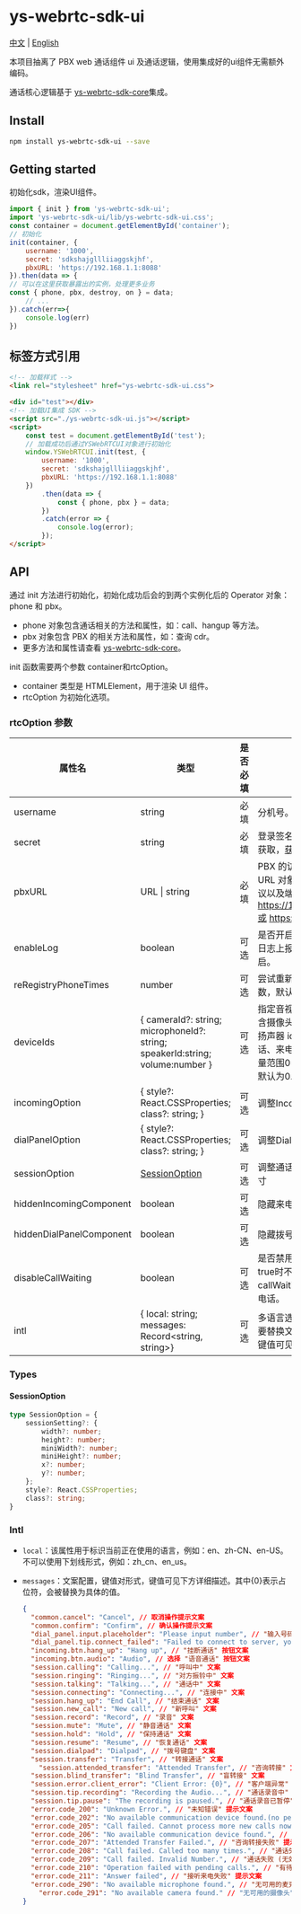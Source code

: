 # ys-webrtc-sdk-ui

[中文](./README_zh-CN.md) | [English](./README.md) 

本项目抽离了 PBX web 通话组件 ui 及通话逻辑，使用集成好的ui组件无需额外编码。

通话核心逻辑基于 [ys-webrtc-sdk-core](https://github.com/Yeastar-PBX/ys-webrtc-sdk-core/blob/main/README_zh-CN.md)集成。

## Install

```bash
npm install ys-webrtc-sdk-ui --save
```

## Getting started

初始化sdk，渲染UI组件。
```js
import { init } from 'ys-webrtc-sdk-ui';
import 'ys-webrtc-sdk-ui/lib/ys-webrtc-sdk-ui.css';
const container = document.getElementById('container');
// 初始化
init(container, {
    username: '1000',
    secret: 'sdkshajgllliiaggskjhf',
    pbxURL: 'https://192.168.1.1:8088'
}).then(data => {
// 可以在这里获取暴露出的实例，处理更多业务
const { phone, pbx, destroy, on } = data;
    // ...
}).catch(err=>{
    console.log(err)
})
```

## 标签方式引用

```html
<!-- 加载样式 -->
<link rel="stylesheet" href="ys-webrtc-sdk-ui.css">

<div id="test"></div>
<!-- 加载UI集成 SDK -->
<script src="./ys-webrtc-sdk-ui.js"></script>
<script>
    const test = document.getElementById('test');
    // 加载成功后通过YSWebRTCUI对象进行初始化
    window.YSWebRTCUI.init(test, {
        username: '1000',
        secret: 'sdkshajgllliiaggskjhf',
        pbxURL: 'https://192.168.1.1:8088'
    })
        .then(data => {
            const { phone, pbx } = data;
        })
        .catch(error => {
            console.log(error);
        });
</script>
```

## API

通过 init 方法进行初始化，初始化成功后会的到两个实例化后的 Operator 对象：phone 和 pbx。
- phone 对象包含通话相关的方法和属性，如：call、hangup 等方法。
- pbx 对象包含 PBX 的相关方法和属性，如：查询 cdr。
- 更多方法和属性请查看 [ys-webrtc-sdk-core](https://github.com/Yeastar-PBX/ys-webrtc-sdk-core#readme)。

init 函数需要两个参数 container和rtcOption。
- container 类型是 HTMLElement，用于渲染 UI 组件。
- rtcOption 为初始化选项。

### rtcOption 参数

| 属性名 | 类型 | 是否必填 | 说明 |
| --- | --- | --- | --- |
| username | string | 必填 | 分机号。 |
| secret | string | 必填 | 登录签名，通过 OPEN API 获取，[获取签名流程](https://github.com/Yeastar-PBX/ys-webrtc-sdk-core/blob/main/docs/zh-CN/CreateSign.md)。 |
| pbxURL | URL \| string | 必填 | PBX 的访问地址可以为 URL 对象，地址要求包含协议以及端口如：https://192.168.1.1:8088或 https://xx.xxx.com。 |
| enableLog | boolean | 可选 | 是否开启日志输出以及错误日志上报至 PBX，默认开启。 |
| reRegistryPhoneTimes | number | 可选 | 尝试重新连接 sip 服务次数，默认无限制。 |
| deviceIds | { cameraId?: string; microphoneId?: string; speakerId:string; volume:number } | 可选 | 指定音视频输入设备 id，包含摄像头 id 、麦克风 id、扬声器 id；volume为通话、来电、拨号盘音量，音量范围0-1直接的浮点数，默认为0.6。 |
| incomingOption | { style?: React.CSSProperties; class?: string;  } | 可选 | 调整Incoming组件样式 |
| dialPanelOption | {  style?: React.CSSProperties; class?: string; } | 可选 | 调整DialPanel组件样式 |
| sessionOption | [SessionOption](#session-option) | 可选 | 调整通话窗口组件位置和尺寸 |
| hiddenIncomingComponent | boolean | 可选 | 隐藏来电弹屏组件 |
| hiddenDialPanelComponent | boolean | 可选 | 隐藏拨号盘组件 |
| disableCallWaiting | boolean | 可选 | 是否禁用callWaiting，为true时不使用pbx callWaiting值且只处理单通电话。|
| intl | { local: string; messages: Record\<string, string\>} | 可选 | 多语言选项，可根据自身需要替换文案，message的键值可见下方详细描述。|

### Types

#### SessionOption
```ts
type SessionOption = {
    sessionSetting?: {
        width?: number;
        height?: number;
        miniWidth?: number;
        miniHeight?: number;
        x?: number;
        y?: number;
    };
    style?: React.CSSProperties;
    class?: string;
}
```

### Intl

- `local`：该属性用于标识当前正在使用的语言，例如：en、zh-CN、en-US。不可以使用下划线形式，例如：zh_cn、en_us。
- `messages`：文案配置，键值对形式，键值可见下方详细描述。其中\{0\}表示占位符，会被替换为具体的值。
	
	```json
  {
      "common.cancel": "Cancel", // 取消操作提示文案
      "common.confirm": "Confirm", // 确认操作提示文案
      "dial_panel.input.placeholder": "Please input number", // "输入号码" 提示文案
      "dial_panel.tip.connect_failed": "Failed to connect to server, you cannot initiate or answer a call. Trying to reconnect to the server.", //服务器连接失败提示文案
      "incoming.btn.hang_up": "Hang up", // "挂断通话" 按钮文案
      "incoming.btn.audio": "Audio", // 选择 "语音通话" 按钮文案
      "session.calling": "Calling...", // "呼叫中" 文案
      "session.ringing": "Ringing...", // "对方振铃中" 文案
      "session.talking": "Talking...", // "通话中" 文案
      "session.connecting": "Connecting...", // "连接中" 文案
      "session.hang_up": "End Call", // "结束通话" 文案
      "session.new_call": "New call", // "新呼叫" 文案
      "session.record": "Record", // "录音" 文案
      "session.mute": "Mute", // "静音通话" 文案
      "session.hold": "Hold", // "保持通话" 文案
      "session.resume": "Resume", // "恢复通话" 文案
      "session.dialpad": "Dialpad", // "拨号键盘" 文案
      "session.transfer": "Transfer", // "转接通话" 文案
	    "session.attended_transfer": "Attended Transfer", // "咨询转接" 文案
      "session.blind_transfer": "Blind Transfer", // "盲转接" 文案
      "session.error.client_error": "Client Error: {0}", // "客户端异常" 文案。"{0}" 为占位符
      "session.tip.recording": "Recording the Audio...", // "通话录音中" 文案
      "session.tip.pause": "The recording is paused.", // "通话录音已暂停" 文案
      "error.code_200": "Unknown Error.", // "未知错误" 提示文案
      "error.code_202": "No available communication device found.(no permissions)", // "无权获取通话设备" 提示文案
      "error.code_205": "Call failed. Cannot process more new calls now.", // "通话失败 (已达最大通话数)" 提示文案
      "error.code_206": "No available communication device found.", // "无可用的通话设备" 提示文案
      "error.code_207": "Attended Transfer Failed.", // "咨询转接失败" 提示文案 
      "error.code_208": "Call failed. Called too many times.", // "通话失败 (已达呼出次数上限)" 提示文案
      "error.code_209": "Call failed. Invalid Number.", // "通话失败 (无效号码)" 提示文案
      "error.code_210": "Operation failed with pending calls.", // "有待处理来电，操作失败" 提示文案
      "error.code_211": "Answer failed", // "接听来电失败" 提示文案
      "error.code_290": "No available microphone found.", // "无可用的麦克风" 提示文案
	    "error.code_291": "No available camera found." // "无可用的摄像头" 提示文案
	}
	```
